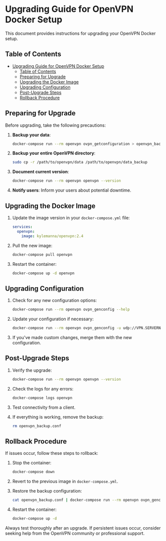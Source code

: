 # Upgrading Guide for OpenVPN Docker Setup

This document provides instructions for upgrading your OpenVPN Docker setup.

## Table of Contents

- [Upgrading Guide for OpenVPN Docker Setup](#upgrading-guide-for-openvpn-docker-setup)
  - [Table of Contents](#table-of-contents)
  - [Preparing for Upgrade](#preparing-for-upgrade)
  - [Upgrading the Docker Image](#upgrading-the-docker-image)
  - [Upgrading Configuration](#upgrading-configuration)
  - [Post-Upgrade Steps](#post-upgrade-steps)
  - [Rollback Procedure](#rollback-procedure)

## Preparing for Upgrade

Before upgrading, take the following precautions:

1. **Backup your data**:

   ```bash
   docker-compose run --rm openvpn ovpn_getconfiguration > openvpn_backup.conf
   ```

2. **Backup your entire OpenVPN directory**:

   ```bash
   sudo cp -r /path/to/openvpn/data /path/to/openvpn/data_backup
   ```

3. **Document current version**:

   ```bash
   docker-compose run --rm openvpn openvpn --version
   ```

4. **Notify users**: Inform your users about potential downtime.

## Upgrading the Docker Image

1. Update the image version in your `docker-compose.yml` file:

   ```yaml
   services:
     openvpn:
       image: kylemanna/openvpn:2.4
   ```

2. Pull the new image:

   ```bash
   docker-compose pull openvpn
   ```

3. Restart the container:
   ```bash
   docker-compose up -d openvpn
   ```

## Upgrading Configuration

1. Check for any new configuration options:

   ```bash
   docker-compose run --rm openvpn ovpn_genconfig --help
   ```

2. Update your configuration if necessary:

   ```bash
   docker-compose run --rm openvpn ovpn_genconfig -u udp://VPN.SERVERNAME.COM
   ```

3. If you've made custom changes, merge them with the new configuration.

## Post-Upgrade Steps

1. Verify the upgrade:

   ```bash
   docker-compose run --rm openvpn openvpn --version
   ```

2. Check the logs for any errors:

   ```bash
   docker-compose logs openvpn
   ```

3. Test connectivity from a client.

4. If everything is working, remove the backup:
   ```bash
   rm openvpn_backup.conf
   ```

## Rollback Procedure

If issues occur, follow these steps to rollback:

1. Stop the container:

   ```bash
   docker-compose down
   ```

2. Revert to the previous image in `docker-compose.yml`.

3. Restore the backup configuration:

   ```bash
   cat openvpn_backup.conf | docker-compose run --rm openvpn ovpn_genconfig -u udp://VPN.SERVERNAME.COM
   ```

4. Restart the container:
   ```bash
   docker-compose up -d
   ```

Always test thoroughly after an upgrade. If persistent issues occur, consider seeking help from the OpenVPN community or professional support.
